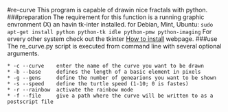 #re-curve
This program is capable of drawin nice fractals with python.
###preparation
The requirement for this function is a running graphic envronment (X) an havin tk-inter installed.
for Debian, Mint, Ubuntu:
```sudo apt-get install python python-tk idle python-pmw python-imaging```
For ervery other system check out the tkinter [How to install](http://tkinter.unpythonic.net/wiki/How_to_install_Tkinter) webpage.
###use
The re_curve.py script is executed from command line with several optional arguments.
```
* -c --curve    enter the name of the curve you want to be drawn
* -b --base     defines the length of a basic element in pixels
* -g --gens     define the number of genearions you want to be shown
* -s --speed    define the turtle speed (1-10; 0 is fastes)
* -r --rainbow  activate the rainbow mode
* -f --file     give a path where the curve will be written to as a postscript file
```
